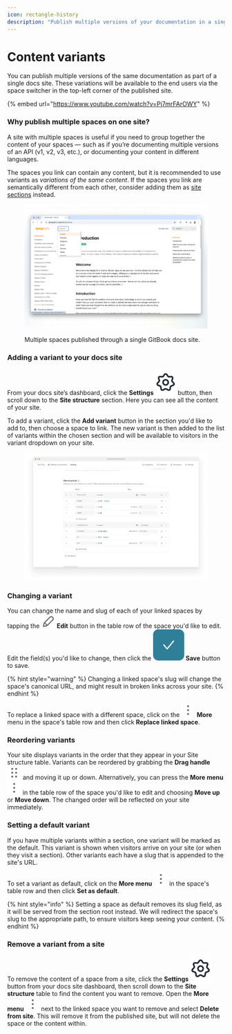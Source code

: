 ```yaml
---
icon: rectangle-history
description: "Publish multiple versions of your documentation in a single site —\_ideal for language localization, product versions, and more."
---
```


# Content variants

You can publish multiple versions of the same documentation as part of a single docs site. These variations will be available to the end users via the space switcher in the top-left corner of the published site.

{% embed url="https://www.youtube.com/watch?v=Pj7mrFArOWY" %}

### Why publish multiple spaces on one site?

A site with multiple spaces is useful if you need to group together the content of your spaces — such as if you’re documenting multiple versions of an API (v1, v2, v3, etc.), or documenting your content in different languages.

The spaces you link can contain any content, but it is recommended to use variants as _variations of the same content_. If the spaces you link are semantically different from each other, consider adding them as [site sections](site-sections.md) instead.

<figure><img src="../../.gitbook/assets/variants (1).png" alt=""><figcaption><p>Multiple spaces published through a single GitBook docs site.</p></figcaption></figure>

### Adding a variant to your docs site

From your docs site’s dashboard, click the **Settings** <picture><source srcset="../../.gitbook/assets/settings-dark.png" media="(prefers-color-scheme: dark)"><img src="../../.gitbook/assets/settings-light.png" alt="" data-size="line"></picture> button, then scroll down to the **Site structure** section. Here you can see all the content of your site.

To add a variant, click the **Add variant** button in the section you'd like to add to, then choose a space to link. The new variant is then added to the list of variants within the chosen section and will be available to visitors in the variant dropdown on your site.

<figure><img src="../../.gitbook/assets/Site structure full.png" alt=""><figcaption></figcaption></figure>

### Changing a variant

You can change the name and slug of each of your linked spaces by tapping the ![](../../.gitbook/assets/Edit.svg) **Edit** button in the table row of the space you'd like to edit. Edit the field(s) you'd like to change, then click the <img src="../../.gitbook/assets/Icon Button.png" alt="" data-size="line"> **Save** button to save.

{% hint style="warning" %}
Changing a linked space's slug will change the space's canonical URL, and might result in broken links across your site.
{% endhint %}

To replace a linked space with a different space, click on the ![](../../.gitbook/assets/3dots-vertical.svg) **More** menu in the space's table row and then click **Replace linked space**.

### Reordering variants

Your site displays variants in the order that they appear in your Site structure table. Variants can be reordered by grabbing the **Drag handle** ![](../../.gitbook/assets/Dots-Drag.svg) and moving it up or down. Alternatively, you can press the **More menu** ![](../../.gitbook/assets/3dots-vertical.svg)  in the table row of the space you'd like to edit and choosing **Move up** or **Move down**. The changed order will be reflected on your site immediately.

### Setting a default variant

If you have multiple variants within a section, one variant will be marked as the default. This variant is shown when visitors arrive on your site (or when they visit a section). Other variants each have a slug that is appended to the site's URL.

To set a variant as default, click on the **More menu** ![](../../.gitbook/assets/3dots-vertical.svg) in the space's table row and then click **Set as default**.

{% hint style="info" %}
Setting a space as default removes its slug field, as it will be served from the section root instead. We will redirect the space's slug to the appropriate path, to ensure visitors keep seeing your content.
{% endhint %}

### Remove a variant from a site

To remove the content of a space from a site, click the **Settings** <picture><source srcset="../../.gitbook/assets/settings-dark.png" media="(prefers-color-scheme: dark)"><img src="../../.gitbook/assets/settings-light.png" alt="" data-size="line"></picture> button from your docs site dashboard, then scroll down to the **Site structure** table to find the content you want to remove. Open the **More menu** ![](../../.gitbook/assets/3dots-vertical.svg) next to the linked space you want to remove and select **Delete from site**. This will remove it from the published site, but will not delete the space or the content within.

